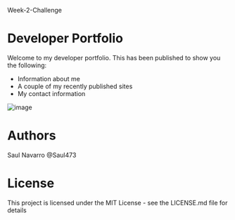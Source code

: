 Week-2-Challenge
# Developer Portfolio

<p>
Welcome to my developer portfolio. This has been published to show you the following: 
<ul>
  <li> Information about me </li>
  <li> A couple of my recently published sites</li>
  <li> My contact information </li>
</ul>
</p>

![image](https://user-images.githubusercontent.com/118771655/208023956-1313600e-1104-45f9-b509-e76617b0d6f3.png)

# Authors
Saul Navarro
@Saul473

# License
This project is licensed under the MIT License - see the LICENSE.md file for details

